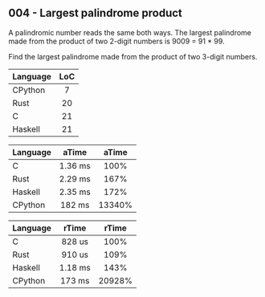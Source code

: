 004 - Largest palindrome product
--------------------------------

A palindromic number reads the same both ways. The largest palindrome made from
the product of two 2-digit numbers is 9009 = 91 * 99.

Find the largest palindrome made from the product of two 3-digit numbers.

Language | LoC
--- | :---:
CPython | 7
Rust | 20
C | 21
Haskell | 21

Language | aTime | aTime
--- | :---: | :---:
C | 1.36 ms | 100%
Rust | 2.29 ms | 167%
Haskell | 2.35 ms | 172%
CPython |  182 ms | 13340%

Language | rTime | rTime
--- | :---: | :---:
C |  828 us | 100%
Rust |  910 us | 109%
Haskell | 1.18 ms | 143%
CPython |  173 ms | 20928%

